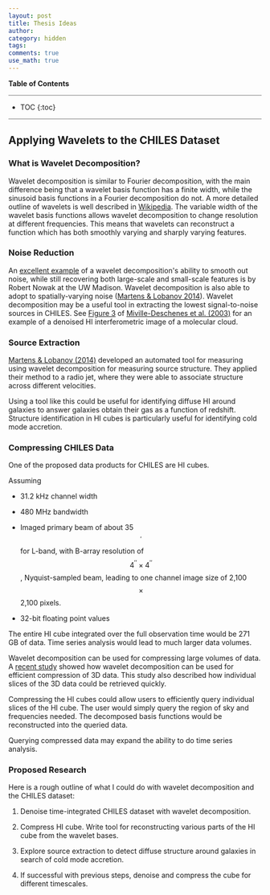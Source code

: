 ```yaml
---
layout: post
title: Thesis Ideas
author:
category: hidden
tags: 
comments: true
use_math: true
---
```


**Table of Contents**

<hr style="height:2px; background-color:#b6b6b6"/>

* TOC
{:toc}

<hr style="height:2px; background-color:#b6b6b6"/>

## Applying Wavelets to the CHILES Dataset

### What is Wavelet Decomposition?

Wavelet decomposition is similar to Fourier decomposition, with the main
difference being that a wavelet basis function has a finite width, while the
sinusoid basis functions in a Fourier decomposition do not. A more detailed
outline of wavelets is well described in
[Wikipedia](https://en.wikipedia.org/wiki/Wavelet_transform#Basic_idea). The
variable width of the wavelet basis functions allows wavelet decomposition to
change resolution at different frequencies. This means that wavelets can
reconstruct a function which has both smoothly varying and sharply varying
features.

### Noise Reduction

An [excellent
example](http://ieeexplore.ieee.org/xpls/icp.jsp?arnumber=4294171#fig_3) of a
wavelet decomposition's ability to smooth out noise, while still recovering
both large-scale and small-scale features is by Robert Nowak at the UW
Madison.  Wavelet decomposition is also able to adopt to spatially-varying
noise ([Martens & Lobanov
2014](http://www.aanda.org/articles/aa/full_html/2015/02/aa24566-14/aa24566-14.html#S5)).
Wavelet decomposition may be a useful tool in extracting the lowest
signal-to-noise sources in CHILES. See [Figure
3](http://www.aanda.org/articles/aa/full/2003/45/aa3462/aa3462.html) of
[Miville-Deschenes et al.
(2003)](http://www.aanda.org/articles/aa/full/2003/45/aa3462/aa3462.html) for
an example of a denoised HI interferometric image of a molecular cloud.

### Source Extraction

[Martens & Lobanov
(2014)](http://www.aanda.org/articles/aa/full_html/2015/02/aa24566-14/aa24566-14.html#S20)
developed an automated tool for measuring using wavelet decomposition for
measuring source structure. They applied their method to a radio jet, where
they were able to associate structure across different velocities.

Using a tool like this could be useful for identifying diffuse HI around
galaxies to answer galaxies obtain their gas as a function of redshift.
Structure identification in HI cubes is particularly useful for identifying
cold mode accretion.

### Compressing CHILES Data

One of the proposed data products for CHILES are HI cubes.

Assuming

+ 31.2 kHz channel width

+ 480 MHz bandwidth

+ Imaged primary beam of about 35$$^\prime$$ for L-band, with B-array
  resolution of $$4^{\prime\prime} \times 4^{\prime\prime}$$, Nyquist-sampled
  beam, leading to one channel image size of 2,100 $$\times$$ 2,100
  pixels. 

+ 32-bit floating point values

The entire HI cube integrated over the full observation time would be 271 GB of
data. Time series analysis would lead to much larger data volumes.

Wavelet decomposition can be used for compressing large volumes of data. A
[recent
study](http://ieeexplore.ieee.org/stamp/stamp.jsp?arnumber=1677122&tag=1)
showed how wavelet decomposition can be used for efficient compression of 3D
data. This study also described how individual slices of the 3D data could be
retrieved quickly.

Compressing the HI cubes could allow users to efficiently query individual
slices of the HI cube. The user would simply query the region of sky and
frequencies needed. The decomposed basis functions would be reconstructed into
the queried data.

Querying compressed data may expand the ability to do time series analysis.

### Proposed Research

Here is a rough outline of what I could do with wavelet decomposition and the
CHILES dataset:

1. Denoise time-integrated CHILES dataset with wavelet decomposition.

2. Compress HI cube. Write tool for reconstructing various parts of the HI cube
   from the wavelet bases.

3. Explore source extraction to detect diffuse structure around galaxies in
   search of cold mode accretion.

4. If successful with previous steps, denoise and compress the cube for
   different timescales.


